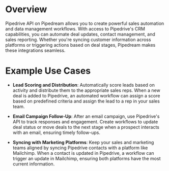 # Overview

Pipedrive API on Pipedream allows you to create powerful sales automation and data management workflows. With access to Pipedrive's CRM capabilities, you can automate deal updates, contact management, and sales reporting. Whether you're syncing customer information across platforms or triggering actions based on deal stages, Pipedream makes these integrations seamless.

# Example Use Cases

- **Lead Scoring and Distribution**: Automatically score leads based on activity and distribute them to the appropriate sales reps. When a new deal is added to Pipedrive, an automated workflow can assign a score based on predefined criteria and assign the lead to a rep in your sales team.

- **Email Campaign Follow-Up**: After an email campaign, use Pipedrive's API to track responses and engagement. Create workflows to update deal status or move deals to the next stage when a prospect interacts with an email, ensuring timely follow-ups.

- **Syncing with Marketing Platforms**: Keep your sales and marketing teams aligned by syncing Pipedrive contacts with a platform like Mailchimp. When a contact is updated in Pipedrive, a workflow can trigger an update in Mailchimp, ensuring both platforms have the most current information.
